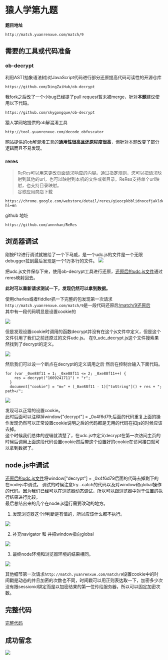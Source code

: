 # 猿人学第九题
**题目地址**  
```
http://match.yuanrenxue.com/match/9
```
## 需要的工具或代码准备
### ob-decrypt
利用AST(抽象语法树)对JavaScript代码进行部分还原提高代码可读性的开源仓库
```
https://github.com/DingZaiHub/ob-decrypt
```
我fork之后改了一个小bug已经提了pull request暂未被merge，针对**本题**建议使用以下代码。
```
https://github.com/skygongque/ob-decrypt
```
猿人学网站提供的ob解混淆工具  
```
http://tool.yuanrenxue.com/decode_obfuscator
```
网站提供的ob解混淆工具的**通用性很高且还原程度很高**，但针对本题改变了部分逻辑而且不易发现。  
### reres
> ReRes可以用来更改页面请求响应的内容。通过指定规则，您可以把请求映射到其他的url，也可以映射到本机的文件或者目录。ReRes支持单个url映射，也支持目录映射。  
谷歌应用商店下载  
```
https://chrome.google.com/webstore/detail/reres/gieocpkbblidnocefjakldecahgeeica?hl=en
```
github 地址  
```
https://github.com/annnhan/ReRes
```

## 浏览器调试
刚按F12进行调试就被给了一个下马威，是一个udc.js的文件是一个无限debugger拉到最后发现是一个1万多行的文件。
![](./pic/09/1.png)

把udc.js文件保存下来，使用ob-decrypt工具进行还原，[还原后的udc.js文件](./pic/09js/9_udc_decrypt.js)通过reres映射回去。  

**此时可以重新请求测试一下，发现仍然可以拿到数据。**    

使用charles或者fiddler抓一下完整的包发现第一次请求`http://match.yuanrenxue.com/match/9`是一段代码还原后[/match/9还原后](./pic/09js/9_decrypt.js)  
其中有一段代码明显是设置cookie的  

![](./pic/09/3.png)

但是发现设置cookie时调用的函数decrypt并没有在这个js文件中定义，但是这个文件引用了我们之前还原过的文件udc.js。
在9_udc_decrypt.js这个文件搜索果然找到了decrypt的定义。

![](./pic/09/6.png)

然后我们可以设一个断点在decrypt的定义调用之后 
然后在控制台输入下面代码。  

```
for (var _0xe88f11 = 1; _0xe88f11 <= 2; _0xe88f11++) {
    res = decrypt("1609241711") + "r";
  }
  document["cookie"] = "m=" + (_0xe88f11 - 1)["toString"]() + res + "; path=/";
```

![](pic/09/4.png)

发现可以正常的设置cookie。  
此时后面可以注释掉window["decrypt"] = _0x4f6d79;后面的代码重复上面的操作发现仍然可以正常设置cookie说明之后的代码都是无用的代码在扣js的时候应该去掉。  
这个时候我们总体的逻辑就清楚了，在udc.js中定义decrypt在第一次访问主页的时候后调用上面这段代码设置cookie然后带这个设置好的cookie在访问接口就可以拿到数据了。  

## node.js中调试
[还原后的udc.js文件](./pic/09js/9_udc_decrypt.js)将window["decrypt"] = _0x4f6d79后面的代码去掉剩下的在nodejs中调试。
调试的时候注意try...catch的代码以及对window和global操作的代码。因为我们已经可以在浏览器动态调试，所以可以跟浏览器中对于位置的执行结果进行比较。  
最后总结出来的几个在node.js运行需要改动的地方。   

1. 发现浏览器这个if判断是有值的，所以应该什么都不执行。 

![](pic/09/9.png)  

2. 补充navigator 和 并把window指向global  

![](pic/09/10.png)

3. 最终node环境和浏览器环境的结果相同。  

![](pic/09/11.png)

其他细节第一次请求`http://match.yuanrenxue.com/match/9`设置cookie中的时间戳是动态的并且加密的次数也不同，时间戳可以用正则表达取一下，加密多少次没有跟sessionid绑定而是以加密结果的第一位传给服务器，所以可以固定加密次数。  

## 完整代码
[完整代码](../../match-yuanrenxue/)  

## 成功留念
![](../success_pictures/success09.png)